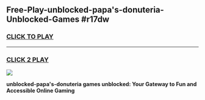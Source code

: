 
## Free-Play-unblocked-papa's-donuteria-Unblocked-Games #r17dw
<h3>
<a href="https://news.freeplayer.one?title=unblocked-papa's-donuteria&ref=8M">CLICK TO PLAY</a></h3>
<hr>

<h3>
<a href="https://news.freeplayer.one?title=unblocked-papa's-donuteria&ref=8M">CLICK 2 PLAY</a>
  
</h3>

<a href="https://news.freeplayer.one?title=unblocked-papa's-donuteria&ref=8M"><img src="https://clearcache.store/games.png"></a>


**unblocked-papa's-donuteria games unblocked: Your Gateway to Fun and Accessible Online Gaming**
